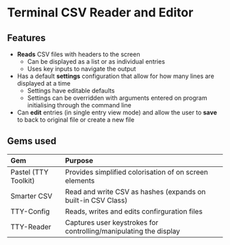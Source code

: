 # Terminal CSV Reader and Editor

## Features

- **Reads** CSV files with headers to the screen
  - Can be displayed as a list or as individual entries
  - Uses key inputs to navigate the output
- Has a default **settings** configuration that allow for how many lines are displayed at a time
  - Settings have editable defaults
  - Settings can be overridden with arguments entered on program initialising through the command line
- Can **edit** entries (in single entry view mode) and allow the user to **save** to back to original file or create a new file

## Gems used

| Gem                  | Purpose                                                           |
| :------------------- | :---------------------------------------------------------------- |
| Pastel (TTY Toolkit) | Provides simplified colorisation of on screen elements            |
| Smarter CSV          | Read and write CSV as hashes (expands on built-in CSV Class)      |
| TTY-Config           | Reads, writes and edits confirguration files                      |
| TTY-Reader           | Captures user keystrokes for controlling/manipulating the display |

## 
